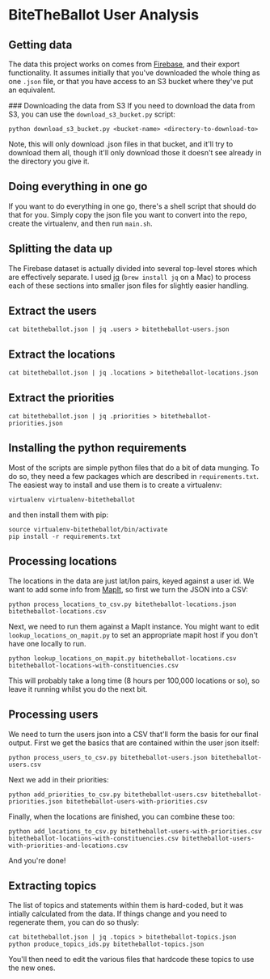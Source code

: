 BiteTheBallot User Analysis
===========================

Getting data
------------

The data this project works on comes from [Firebase](http://firebase.io), and
their export functionality. It assumes initially that you've downloaded the
whole thing as one `.json` file, or that you have access to an S3 bucket where
they've put an equivalent.

### Downloading the data from S3
If you need to download the data from S3, you can use the
`download_s3_bucket.py` script:

```
python download_s3_bucket.py <bucket-name> <directory-to-download-to>
```

Note, this will only download .json files in that bucket, and it'll try to
download them all, though it'll only download those it doesn't see already
in the directory you give it.

Doing everything in one go
--------------------------
If you want to do everything in one go, there's a shell script that should do
that for you. Simply copy the json file you want to convert into the repo,
create the virtualenv, and then run `main.sh`.

Splitting the data up
---------------------

The Firebase dataset is actually divided into several top-level stores which
are effectively separate. I used [jq](http://stedolan.github.io/jq)
(`brew install jq` on a Mac) to process each of these sections into smaller
json files for slightly easier handling.

## Extract the users

`cat bitetheballot.json | jq .users > bitetheballot-users.json`

## Extract the locations

`cat bitetheballot.json | jq .locations > bitetheballot-locations.json`

## Extract the priorities

`cat bitetheballot.json | jq .priorities > bitetheballot-priorities.json`

Installing the python requirements
----------------------------------
Most of the scripts are simple python files that do a bit of data munging. To
do so, they need a few packages which are described in `requirements.txt`.
The easiest way to install and use them is to create a virtualenv:

`virtualenv virtualenv-bitetheballot`

and then install them with pip:

```
source virtualenv-bitetheballot/bin/activate
pip install -r requirements.txt
```

Processing locations
--------------------
The locations in the data are just lat/lon pairs, keyed against a user id. We
want to add some info from [MapIt](http://mapit.mysociety.org), so first we
turn the JSON into a CSV:

```
python process_locations_to_csv.py bitetheballot-locations.json bitetheballot-locations.csv
```

Next, we need to run them against a MapIt instance. You might want to edit
`lookup_locations_on_mapit.py` to set an appropriate mapit host if you don't
have one locally to run.

```
python lookup_locations_on_mapit.py bitetheballot-locations.csv bitetheballot-locations-with-constituencies.csv
```

This will probably take a long time (8 hours per 100,000 locations or so), so
leave it running whilst you do the next bit.

Processing users
----------------
We need to turn the users json into a CSV that'll form the basis for our final
output. First we get the basics that are contained within the user json
itself:

```
python process_users_to_csv.py bitetheballot-users.json bitetheballot-users.csv
```

Next we add in their priorities:

```
python add_priorities_to_csv.py bitetheballot-users.csv bitetheballot-priorities.json bitetheballot-users-with-priorities.csv
```

Finally, when the locations are finished, you can combine these too:

```
python add_locations_to_csv.py bitetheballot-users-with-priorities.csv bitetheballot-locations-with-constituencies.csv bitetheballot-users-with-priorities-and-locations.csv
```

And you're done!

Extracting topics
-----------------
The list of topics and statements within them is hard-coded, but it was
intially calculated from the data. If things change and you need to regenerate
them, you can do so thusly:

```
cat bitetheballot.json | jq .topics > bitetheballot-topics.json
python produce_topics_ids.py bitetheballot-topics.json
```

You'll then need to edit the various files that hardcode these topics to use
the new ones.
